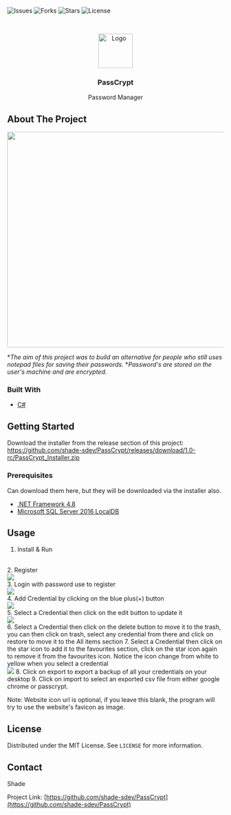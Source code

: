 <!--
*** Thanks for checking out the Best-README-Template. If you have a suggestion
*** that would make this better, please fork the repo and create a pull request
*** or simply open an issue with the tag "enhancement".
*** Thanks again! Now go create something AMAZING! :D
***
***
***
*** To avoid retyping too much info. Do a search and replace for the following:
*** github_username, repo_name, twitter_handle, email, project_title, project_description
-->



<!-- PROJECT SHIELDS -->
<!--
*** I'm using markdown "reference style" links for readability.
*** Reference links are enclosed in brackets [ ] instead of parentheses ( ).
*** See the bottom of this document for the declaration of the reference variables
*** for contributors-url, forks-url, etc. This is an optional, concise syntax you may use.
*** https://www.markdownguide.org/basic-syntax/#reference-style-links
-->
![Issues](https://img.shields.io/github/issues/shade-sdev/PassCrypt)
![Forks](https://img.shields.io/github/forks/shade-sdev/PassCrypt)
![Stars](https://img.shields.io/github/stars/shade-sdev/PassCrypt)
![License](https://img.shields.io/github/license/shade-sdev/PassCrypt)



<!-- PROJECT LOGO -->
<br />
<p align="center">
  <a href="https://github.com/shade-sdev/PassCrypt">
    <img src="https://i.imgur.com/o0jzbiO.png" alt="Logo" width="80" height="80">
  </a>

  <h3 align="center">PassCrypt</h3>

  <p align="center">
    Password Manager
    <br />
 
  </p>
</p>



<!-- ABOUT THE PROJECT -->
## About The Project

<img src="https://i.imgur.com/JrTGpuB.png" width="1200px" height="500px">

**The aim of this project was to build an alternative for people who still uses notepad files for saving their passwords.*
**Password's are stored on the user's machine and are encrypted.*


### Built With

* [C#](https://docs.microsoft.com/en-us/dotnet/csharp/)




<!-- GETTING STARTED -->
## Getting Started

Download the installer from the release section of this project: https://github.com/shade-sdev/PassCrypt/releases/download/1.0-rc/PassCrypt_Installer.zip

### Prerequisites

Can download them here, but they will be downloaded via the installer also.
* [.NET Framework 4.8](https://download.visualstudio.microsoft.com/download/pr/7afca223-55d2-470a-8edc-6a1739ae3252/abd170b4b0ec15ad0222a809b761a036/ndp48-x86-x64-allos-enu.exe)
* [Microsoft SQL Server 2016 LocalDB](https://download.microsoft.com/download/4/1/A/41AD6EDE-9794-44E3-B3D5-A1AF62CD7A6F/sql16_sp2_dlc/en-us/SqlLocalDB.msi)


<!-- USAGE EXAMPLES -->
## Usage

1. Install & Run
<br>
2. Register <br> <img src="https://i.imgur.com/Pfil73s.png">
<br>
3. Login with password use to register <br>  <img src="https://i.imgur.com/fC7ju3e.png">
<br>
4. Add Credential by clicking on the blue plus(+) button <br>  <img src="https://i.imgur.com/gCkyP5D.png">
<br>
5. Select a Credential then click on the edit button to update it <br> <img src="https://i.imgur.com/beJuFLF.png">
<br>
6. Select a Credential then click on the delete button to move it to the trash, you can then click on trash, select any credential from there and click on restore to move it to the All items section
7. Select a Credential then click on the star icon to add it to the favourites section, click on the star icon again to remove it from the favourites icon. Notice the icon change from white to yellow when you select a credential <br> <img src="https://i.imgur.com/ds8whye.png">
8. Click on export to export a backup of all your credentials on your desktop
9. Click on import to select an exported csv file from either google chrome or passcrypt.

Note: Website icon url is optional, if you leave this blank, the program will try to use the website's favicon as image.



<!-- LICENSE -->
## License

Distributed under the MIT License. See `LICENSE` for more information.



<!-- CONTACT -->
## Contact

Shade 

Project Link: [https://github.com/shade-sdev/PassCrypt](https://github.com/shade-sdev/PassCrypt)










